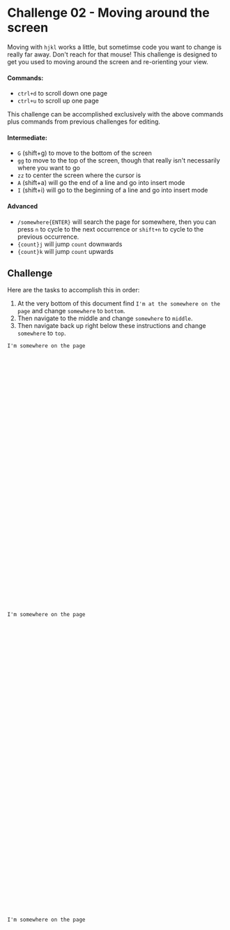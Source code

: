 # Challenge 02 - Moving around the screen

Moving with `hjkl` works a little, but sometimse code you want to change is really far away.
Don't reach for that mouse!
This challenge is designed to get you used to moving around the screen and re-orienting your view.

#### Commands:
* `ctrl+d` to scroll down one page
* `ctrl+u` to scroll up one page

This challenge can be accomplished exclusively with the above commands plus commands from previous challenges for editing.

#### Intermediate:
* `G` (shift+g) to move to the bottom of the screen
* `gg` to move to the top of the screen, though that really isn't necessarily where you want to go
* `zz` to center the screen where the cursor is
* `A` (shift+a) will go the end of a line and go into insert mode
* `I` (shift+i) will go to the beginning of a line and go into insert mode

#### Advanced

* `/somewhere{ENTER}` will search the page for somewhere, then you can press `n` to cycle to the next occurrence or `shift+n` to cycle to the previous occurrence.
* `{count}j` will jump `count` downwards
* `{count}k` will jump `count` upwards

## Challenge

Here are the tasks to accomplish this in order:
1. At the very bottom of this document find `I'm at the somewhere on the page` and change `somewhere` to `bottom`.
2. Then navigate to the middle and change `somewhere` to `middle`.
3. Then navigate back up right below these instructions and change `somewhere` to `top`.

```
I'm somewhere on the page











































I'm somewhere on the page

















































I'm somewhere on the page
```